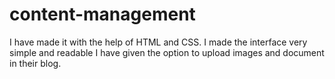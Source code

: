 # content-management
I have made it with the help of HTML and CSS.
I made the interface very simple and readable
I have given the option to upload images and document in their blog.
